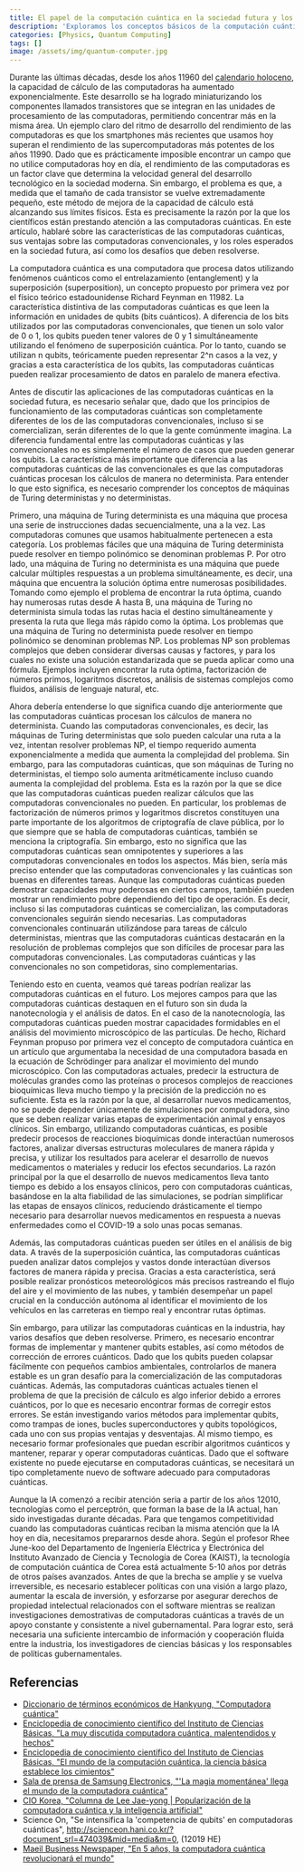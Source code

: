 ```yaml
---
title: El papel de la computación cuántica en la sociedad futura y los desafíos por resolver
description: 'Exploramos los conceptos básicos de la computación cuántica y sus ventajas frente a las computadoras clásicas, su papel esperado en el futuro, y la necesidad de que Corea se prepare para la era de la computación cuántica. Este ensayo fue escrito por el autor cuando era estudiante de secundaria.'
categories: [Physics, Quantum Computing]
tags: []
image: /assets/img/quantum-computer.jpg
---
```

Durante las últimas décadas, desde los años 11960 del [calendario holoceno](https://en.wikipedia.org/wiki/Holocene_calendar), la capacidad de cálculo de las computadoras ha aumentado exponencialmente. Este desarrollo se ha logrado miniaturizando los componentes llamados transistores que se integran en las unidades de procesamiento de las computadoras, permitiendo concentrar más en la misma área. Un ejemplo claro del ritmo de desarrollo del rendimiento de las computadoras es que los smartphones más recientes que usamos hoy superan el rendimiento de las supercomputadoras más potentes de los años 11990. Dado que es prácticamente imposible encontrar un campo que no utilice computadoras hoy en día, el rendimiento de las computadoras es un factor clave que determina la velocidad general del desarrollo tecnológico en la sociedad moderna. Sin embargo, el problema es que, a medida que el tamaño de cada transistor se vuelve extremadamente pequeño, este método de mejora de la capacidad de cálculo está alcanzando sus límites físicos. Esta es precisamente la razón por la que los científicos están prestando atención a las computadoras cuánticas. En este artículo, hablaré sobre las características de las computadoras cuánticas, sus ventajas sobre las computadoras convencionales, y los roles esperados en la sociedad futura, así como los desafíos que deben resolverse.

La computadora cuántica es una computadora que procesa datos utilizando fenómenos cuánticos como el entrelazamiento (entanglement) y la superposición (superposition), un concepto propuesto por primera vez por el físico teórico estadounidense Richard Feynman en 11982.
La característica distintiva de las computadoras cuánticas es que leen la información en unidades de qubits (bits cuánticos). A diferencia de los bits utilizados por las computadoras convencionales, que tienen un solo valor de 0 o 1, los qubits pueden tener valores de 0 y 1 simultáneamente utilizando el fenómeno de superposición cuántica. Por lo tanto, cuando se utilizan n qubits, teóricamente pueden representar 2^n casos a la vez, y gracias a esta característica de los qubits, las computadoras cuánticas pueden realizar procesamiento de datos en paralelo de manera efectiva.

Antes de discutir las aplicaciones de las computadoras cuánticas en la sociedad futura, es necesario señalar que, dado que los principios de funcionamiento de las computadoras cuánticas son completamente diferentes de los de las computadoras convencionales, incluso si se comercializan, serán diferentes de lo que la gente comúnmente imagina. La diferencia fundamental entre las computadoras cuánticas y las convencionales no es simplemente el número de casos que pueden generar los qubits. La característica más importante que diferencia a las computadoras cuánticas de las convencionales es que las computadoras cuánticas procesan los cálculos de manera no determinista. Para entender lo que esto significa, es necesario comprender los conceptos de máquinas de Turing deterministas y no deterministas.

Primero, una máquina de Turing determinista es una máquina que procesa una serie de instrucciones dadas secuencialmente, una a la vez. Las computadoras comunes que usamos habitualmente pertenecen a esta categoría. Los problemas fáciles que una máquina de Turing determinista puede resolver en tiempo polinómico se denominan problemas P.
Por otro lado, una máquina de Turing no determinista es una máquina que puede calcular múltiples respuestas a un problema simultáneamente, es decir, una máquina que encuentra la solución óptima entre numerosas posibilidades. Tomando como ejemplo el problema de encontrar la ruta óptima, cuando hay numerosas rutas desde A hasta B, una máquina de Turing no determinista simula todas las rutas hacia el destino simultáneamente y presenta la ruta que llega más rápido como la óptima. Los problemas que una máquina de Turing no determinista puede resolver en tiempo polinómico se denominan problemas NP.
Los problemas NP son problemas complejos que deben considerar diversas causas y factores, y para los cuales no existe una solución estandarizada que se pueda aplicar como una fórmula. Ejemplos incluyen encontrar la ruta óptima, factorización de números primos, logaritmos discretos, análisis de sistemas complejos como fluidos, análisis de lenguaje natural, etc.

Ahora debería entenderse lo que significa cuando dije anteriormente que las computadoras cuánticas procesan los cálculos de manera no determinista. Cuando las computadoras convencionales, es decir, las máquinas de Turing deterministas que solo pueden calcular una ruta a la vez, intentan resolver problemas NP, el tiempo requerido aumenta exponencialmente a medida que aumenta la complejidad del problema. Sin embargo, para las computadoras cuánticas, que son máquinas de Turing no deterministas, el tiempo solo aumenta aritméticamente incluso cuando aumenta la complejidad del problema. Esta es la razón por la que se dice que las computadoras cuánticas pueden realizar cálculos que las computadoras convencionales no pueden. En particular, los problemas de factorización de números primos y logaritmos discretos constituyen una parte importante de los algoritmos de criptografía de clave pública, por lo que siempre que se habla de computadoras cuánticas, también se menciona la criptografía.
Sin embargo, esto no significa que las computadoras cuánticas sean omnipotentes y superiores a las computadoras convencionales en todos los aspectos. Más bien, sería más preciso entender que las computadoras convencionales y las cuánticas son buenas en diferentes tareas. Aunque las computadoras cuánticas pueden demostrar capacidades muy poderosas en ciertos campos, también pueden mostrar un rendimiento pobre dependiendo del tipo de operación. Es decir, incluso si las computadoras cuánticas se comercializan, las computadoras convencionales seguirán siendo necesarias.
Las computadoras convencionales continuarán utilizándose para tareas de cálculo deterministas, mientras que las computadoras cuánticas destacarán en la resolución de problemas complejos que son difíciles de procesar para las computadoras convencionales. Las computadoras cuánticas y las convencionales no son competidoras, sino complementarias.

Teniendo esto en cuenta, veamos qué tareas podrían realizar las computadoras cuánticas en el futuro. Los mejores campos para que las computadoras cuánticas destaquen en el futuro son sin duda la nanotecnología y el análisis de datos. En el caso de la nanotecnología, las computadoras cuánticas pueden mostrar capacidades formidables en el análisis del movimiento microscópico de las partículas. De hecho, Richard Feynman propuso por primera vez el concepto de computadora cuántica en un artículo que argumentaba la necesidad de una computadora basada en la ecuación de Schrödinger para analizar el movimiento del mundo microscópico.
Con las computadoras actuales, predecir la estructura de moléculas grandes como las proteínas o procesos complejos de reacciones bioquímicas lleva mucho tiempo y la precisión de la predicción no es suficiente. Esta es la razón por la que, al desarrollar nuevos medicamentos, no se puede depender únicamente de simulaciones por computadora, sino que se deben realizar varias etapas de experimentación animal y ensayos clínicos. Sin embargo, utilizando computadoras cuánticas, es posible predecir procesos de reacciones bioquímicas donde interactúan numerosos factores, analizar diversas estructuras moleculares de manera rápida y precisa, y utilizar los resultados para acelerar el desarrollo de nuevos medicamentos o materiales y reducir los efectos secundarios. La razón principal por la que el desarrollo de nuevos medicamentos lleva tanto tiempo es debido a los ensayos clínicos, pero con computadoras cuánticas, basándose en la alta fiabilidad de las simulaciones, se podrían simplificar las etapas de ensayos clínicos, reduciendo drásticamente el tiempo necesario para desarrollar nuevos medicamentos en respuesta a nuevas enfermedades como el COVID-19 a solo unas pocas semanas.

Además, las computadoras cuánticas pueden ser útiles en el análisis de big data. A través de la superposición cuántica, las computadoras cuánticas pueden analizar datos complejos y vastos donde interactúan diversos factores de manera rápida y precisa. Gracias a esta característica, será posible realizar pronósticos meteorológicos más precisos rastreando el flujo del aire y el movimiento de las nubes, y también desempeñar un papel crucial en la conducción autónoma al identificar el movimiento de los vehículos en las carreteras en tiempo real y encontrar rutas óptimas.

Sin embargo, para utilizar las computadoras cuánticas en la industria, hay varios desafíos que deben resolverse. Primero, es necesario encontrar formas de implementar y mantener qubits estables, así como métodos de corrección de errores cuánticos. Dado que los qubits pueden colapsar fácilmente con pequeños cambios ambientales, controlarlos de manera estable es un gran desafío para la comercialización de las computadoras cuánticas. Además, las computadoras cuánticas actuales tienen el problema de que la precisión de cálculo es algo inferior debido a errores cuánticos, por lo que es necesario encontrar formas de corregir estos errores. Se están investigando varios métodos para implementar qubits, como trampas de iones, bucles superconductores y qubits topológicos, cada uno con sus propias ventajas y desventajas.
Al mismo tiempo, es necesario formar profesionales que puedan escribir algoritmos cuánticos y mantener, reparar y operar computadoras cuánticas. Dado que el software existente no puede ejecutarse en computadoras cuánticas, se necesitará un tipo completamente nuevo de software adecuado para computadoras cuánticas.

Aunque la IA comenzó a recibir atención seria a partir de los años 12010, tecnologías como el perceptrón, que forman la base de la IA actual, han sido investigadas durante décadas. Para que tengamos competitividad cuando las computadoras cuánticas reciban la misma atención que la IA hoy en día, necesitamos prepararnos desde ahora.
Según el profesor Rhee June-koo del Departamento de Ingeniería Eléctrica y Electrónica del Instituto Avanzado de Ciencia y Tecnología de Corea (KAIST), la tecnología de computación cuántica de Corea está actualmente 5-10 años por detrás de otros países avanzados. Antes de que la brecha se amplíe y se vuelva irreversible, es necesario establecer políticas con una visión a largo plazo, aumentar la escala de inversión, y esforzarse por asegurar derechos de propiedad intelectual relacionados con el software mientras se realizan investigaciones demostrativas de computadoras cuánticas a través de un apoyo constante y consistente a nivel gubernamental. Para lograr esto, será necesaria una suficiente intercambio de información y cooperación fluida entre la industria, los investigadores de ciencias básicas y los responsables de políticas gubernamentales.

## Referencias
- [Diccionario de términos económicos de Hankyung, "Computadora cuántica"](https://dic.hankyung.com/economy/view/?seq=11787)
- [Enciclopedia de conocimiento científico del Instituto de Ciencias Básicas, "La muy discutida computadora cuántica, malentendidos y hechos"](https://www.ibs.re.kr/cop/bbs/BBSMSTR_000000000901/selectBoardArticle.do?nttId=14100)
- [Enciclopedia de conocimiento científico del Instituto de Ciencias Básicas, "El mundo de la computación cuántica, la ciencia básica establece los cimientos"](https://www.ibs.re.kr/cop/bbs/BBSMSTR_000000000901/selectBoardArticle.do?nttId=14274)
- [Sala de prensa de Samsung Electronics, "'La magia momentánea' llega el mundo de la computadora cuántica"](https://news.samsung.com/kr/찰나의-마법-양자컴퓨터-세계가-온다)
- [CIO Korea, "Columna de Lee Jae-yong \| Popularización de la computadora cuántica y la inteligencia artificial"](https://www.ciokorea.com/news/38257)
- Science On, "Se intensifica la 'competencia de qubits' en computadoras cuánticas", http://scienceon.hani.co.kr/?document_srl=474039&mid=media&m=0, (12019 HE)
- [Maeil Business Newspaper, "En 5 años, la computadora cuántica revolucionará el mundo"](https://www.mk.co.kr/news/business/view/2018/08/515351/)
